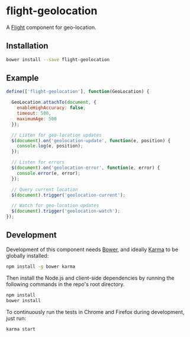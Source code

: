 # flight-geolocation

A [Flight](https://github.com/twitter/flight) component for geo-location.

## Installation

```bash
bower install --save flight-geolocation
```

## Example

```javascript
define(['flight-geolocation'], function(GeoLocation) {

  GeoLocation.attachTo(document, {
    enableHighAccuracy: false,
    timeout: 500,
    maximumAge: 500
  });

  // Listen for geo-location updates
  $(document).on('geolocation-update', function(e, position) {
    console.log(e, position);
  });

  // Listen for errors
  $(document).on('geolocation-error', function(e, error) {
    console.error(e, error);
  });

  // Query current location
  $(document).trigger('geolocation-current');

  // Watch for geo-location updates
  $(document).trigger('geolocation-watch');
});
```

## Development

Development of this component needs [Bower](http://bower.io), and ideally
[Karma](http://karma-runner.github.io) to be globally installed:

```bash
npm install -g bower karma
```

Then install the Node.js and client-side dependencies by running the following
commands in the repo's root directory.

```bash
npm install
bower install
```

To continuously run the tests in Chrome and Firefox during development, just run:

```bash
karma start
```
